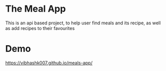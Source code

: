 # The Meal App
   This is an api based project, to help user find meals and its recipe, as well as add recipes to their favourites

# Demo
   https://vibhashk007.github.io/meals-app/
